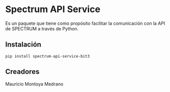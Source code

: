 # Spectrum API Service

Es un paquete que tiene como propósito facilitar la comunicación con 
la API de SPECTRUM a través de Python.

## Instalación
`pip install spectrum-api-service-bit3`


## Creadores

Mauricio Montoya Medrano